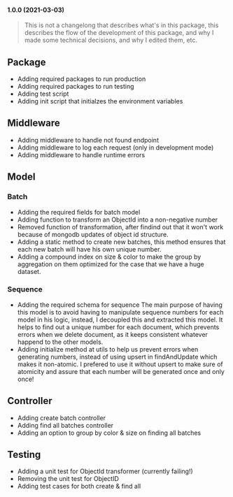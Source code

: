 #### 1.0.0 (2021-03-03)

> This is not a changelong that describes what's in this package, this describes the flow of the development of this package, and why I made some technical decisions, and why I edited them, etc.

## Package

- Adding required packages to run production
- Adding required packages to run testing
- Adding test script
- Adding init script that initialzes the environment variables

## Middleware

- Adding middleware to handle not found endpoint
- Adding middleware to log each request (only in development mode)
- Adding middleware to handle runtime errors

## Model

### Batch

- Adding the required fields for batch model
- Adding function to transform an ObjectId into a non-negative number
- Removed function of transformation, after findind out that it won't work because
  of mongodb updates of object id structure.
- Adding a static method to create new batches, this method ensures that each new
  batch will have his own unique number.
- Adding a compound index on size & color to make the group by aggregation on them
  optimized for the case that we have a huge dataset.

### Sequence

- Adding the required schema for sequence
  The main purpose of having this model is to avoid having to manipulate sequence numbers
  for each model in his logic, instead, I decoupled this and extracted this model. It helps
  to find out a unique number for each document, which prevents errors when we delete document,
  as it keeps consistent whatever happend to the other models.
- Adding initialize method at utils to help us prevent errors when generating numbers,
  instead of using upsert in findAndUpdate which makes it non-atomic. I prefered to use
  it without upsert to make sure of atomicity and assure that each number will be generated
  once and only once!

## Controller

- Adding create batch controller
- Adding find all batches controller
- Adding an option to group by color & size on finding all batches

## Testing

- Adding a unit test for ObjectId transformer (currently failing!)
- Removing the unit test for ObjectID
- Adding test cases for both create & find all
